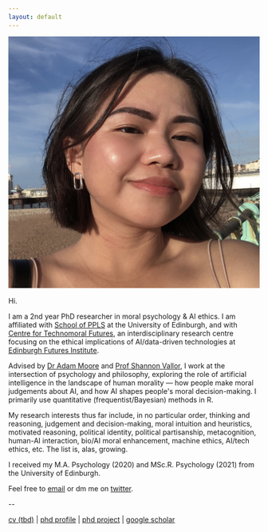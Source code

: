 ```yaml
---
layout: default
---
```


<img class="profile-picture" src="web-profile.jpg">

Hi. 

I am a 2nd year PhD researcher in moral psychology & AI ethics. I am affiliated with [School of PPLS](https://www.ed.ac.uk/ppls) at the University of Edinburgh, and with [Centre for Technomoral Futures](https://www.technomoralfutures.uk), an interdisciplinary research centre focusing on the ethical implications of AI/data-driven technologies at [Edinburgh Futures Institute](https://efi.ed.ac.uk). 

Advised by [Dr Adam Moore](https://www.ed.ac.uk/profile/adam-moore) and [Prof Shannon Vallor](https://www.ed.ac.uk/profile/shannon-vallor), I work at the intersection of psychology and philosophy, exploring the role of artificial intelligence in the landscape of human morality — how people make moral judgements about AI, and how AI shapes people's moral decision-making. I primarily use quantitative (frequentist/Bayesian) methods in R. 

My research interests thus far include, in no particular order, thinking and reasoning, judgement and decision-making, moral intuition and heuristics, motivated reasoning, political identity, political partisanship, metacognition, human-AI interaction, bio/AI moral enhancement, machine ethics, AI/tech ethics, etc. The list is, alas, growing. 

I received my M.A. Psychology (2020) and MSc.R. Psychology (2021) from the University of Edinburgh. 

Feel free to [email](mailto:yliu3310@ed.ac.uk) or dm me on [twitter](https://twitter.com/_yuxinl_/).

--

[cv (tbd)](/resume.pdf) | 
[phd profile](https://www.technomoralfutures.uk/phd-students/yuxin-liu) | 
[phd project](https://www.technomoralfutures.uk/phd-research-database/moral-judgments-towards-artificial-intelligence-systems) | 
[google scholar](https://scholar.google.co.uk/citations?user=06_0SucAAAAJ&hl=en) 
